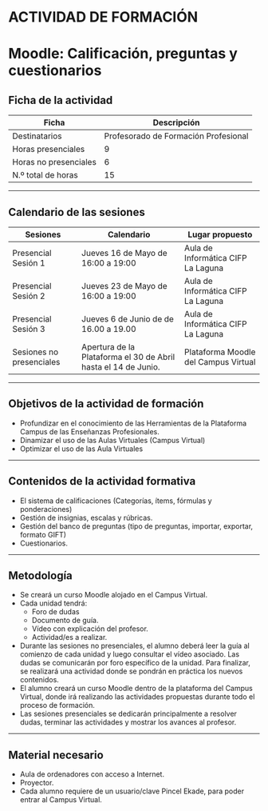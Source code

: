 
# ACTIVIDAD DE FORMACIÓN

# Moodle: Calificación, preguntas y cuestionarios

## Ficha de la actividad

| Ficha                 | Descripción |
| --------------------- | ------------------------------------ |
| Destinatarios         | Profesorado de Formación Profesional |
| Horas presenciales    | 9 |
| Horas no presenciales | 6 |
| N.º total de horas    | 15 |

---

## Calendario de las sesiones

| Sesiones            | Calendario                  | Lugar propuesto |
| ------------------- | --------------------------- | -------- |
| Presencial Sesión 1 | Jueves 16 de Mayo de 16:00 a 19:00 | Aula de Informática  CIFP La Laguna |
| Presencial Sesión 2 | Jueves 23 de Mayo de 16:00 a 19:00 | Aula de Informática  CIFP La Laguna |
| Presencial Sesión 3 | Jueves 6 de Junio de de 16.00 a 19.00 | Aula de Informática  CIFP La Laguna |
| Sesiones no presenciales | Apertura de la Plataforma el 30 de Abril hasta el 14 de Junio. | Plataforma Moodle del Campus Virtual |

---
## Objetivos de la actividad de formación

* Profundizar en el conocimiento de las Herramientas de la Plataforma Campus de las Enseñanzas Profesionales.
* Dinamizar el uso de las Aulas Virtuales (Campus Virtual)
* Optimizar el uso de las Aula Virtuales    

---

## Contenidos de la actividad formativa

* El sistema de calificaciones (Categorías, ítems, fórmulas y ponderaciones)
* Gestión de insignias, escalas y rúbricas.
* Gestión del banco de preguntas (tipo de preguntas, importar, exportar, formato GIFT)
* Cuestionarios.

---

## Metodología

* Se creará un curso Moodle alojado en el Campus Virtual.
* Cada unidad tendrá:
    * Foro de dudas
    * Documento de guía.
    * Vídeo con explicación del profesor.
    * Actividad/es a realizar.
* Durante las sesiones no presenciales, el alumno deberá leer la guía al comienzo de cada unidad y luego consultar el vídeo asociado. Las dudas se comunicarán por foro específico de la unidad. Para finalizar, se realizará una actividad donde se pondrán en práctica los nuevos contenidos.
* El alumno creará un curso Moodle dentro de la plataforma del Campus Virtual, donde irá realizando las actividades propuestas durante todo el proceso de formación.
* Las sesiones presenciales se dedicarán principalmente a resolver dudas, terminar las actividades y mostrar los avances al profesor.  

---

## Material necesario

* Aula de ordenadores con acceso a Internet.
* Proyector.
* Cada alumno requiere de un usuario/clave Pincel Ekade, para poder entrar al Campus Virtual.
